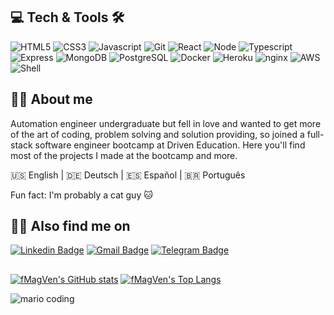 ## :computer: Tech & Tools :hammer_and_wrench:
![HTML5](https://img.shields.io/badge/HTML5-E34F26?style=for-the-badge&logo=html5&logoColor=white)
![CSS3](https://img.shields.io/badge/CSS3-1572B6?style=for-the-badge&logo=css3&logoColor=white)
![Javascript](https://img.shields.io/badge/JavaScript-323330?style=for-the-badge&logo=javascript&logoColor=F7DF1E)
![Git](https://img.shields.io/badge/Git-E34F26?style=for-the-badge&logo=git&logoColor=white)
![React](https://img.shields.io/badge/React-20232A?style=for-the-badge&logo=react&logoColor=61DAFB)
![Node](https://img.shields.io/badge/Node.js-43853D?style=for-the-badge&logo=node.js&logoColor=white)
![Typescript](https://img.shields.io/badge/TypeScript-007ACC?style=for-the-badge&logo=typescript&logoColor=white)
![Express](https://img.shields.io/badge/Express.js-404D59?style=for-the-badge)
![MongoDB](https://img.shields.io/badge/MongoDB-4EA94B?style=for-the-badge&logo=mongodb&logoColor=white)
![PostgreSQL](https://img.shields.io/badge/PostgreSQL-316192?style=for-the-badge&logo=postgresql&logoColor=white)
![Docker](https://img.shields.io/badge/Docker-2496ED?style=for-the-badge&logo=docker&logoColor=white)
![Heroku](https://img.shields.io/badge/Heroku-430098?style=for-the-badge&logo=heroku&logoColor=white)
![nginx](https://img.shields.io/badge/Nginx-009639?style=for-the-badge&logo=nginx&logoColor=white)
![AWS](https://img.shields.io/badge/Amazon_AWS-232F3E?style=for-the-badge&logo=amazon-aws&logoColor=white)
![Shell](https://img.shields.io/badge/Shell_Script-121011?style=for-the-badge&logo=gnu-bash&logoColor=white)

## :raising_hand_man: About me

Automation engineer undergraduate but fell in love and wanted to get more of the art of coding, problem solving and solution providing, so joined a full-stack software engineer bootcamp at Driven Education. Here you'll find most of the projects I made at the bootcamp and more.

:us: English | :de: Deutsch | :es: Español | :brazil: Português

Fun fact: I'm probably a cat guy :cat:

## :man_technologist: Also find me on
[![Linkedin Badge](https://img.shields.io/badge/-Felipe_Ventura-0077b5?style=flat&logo=Linkedin&logoColor=white&link=https://www.linkedin.com/in/fmagven/)](https://www.linkedin.com/in/fmagven/)
[![Gmail Badge](https://img.shields.io/badge/-fmagven93@gmail.com-bb001b?style=flat&logo=Gmail&logoColor=white&link=mailto:fmagven93@gmail.com)](mailto:fmagven93@gmail.com)
[![Telegram Badge](https://img.shields.io/badge/-@fmagven-2e4392?style=flat&logo=Telegram&logoColor=white&link=https://t.me/fmagven)](https://t.me/fmagven)

##

[![fMagVen's GitHub stats](https://github-readme-stats.vercel.app/api?username=fMagVen&count_private=true&show_icons=true&theme=blue-green)](https://github.com/anuraghazra/github-readme-stats)
[![fMagVen's Top Langs](https://github-readme-stats.vercel.app/api/top-langs/?username=fMagVen&layout=compact&langs_count=6&theme=blue-green&card_width=300)](https://github.com/anuraghazra/github-readme-stats)

![mario coding](https://i.imgur.com/1ZvVkDc.gif)
<!--
**fMagVen/fMagVen** is a ✨ _special_ ✨ repository because its `README.md` (this file) appears on your GitHub profile.

Here are some ideas to get you started:

- 🔭 I’m currently working on ...
- 🌱 I’m currently learning ...
- 👯 I’m looking to collaborate on ...
- 🤔 I’m looking for help with ...
- 💬 Ask me about ...
- 📫 How to reach me: ...
- 😄 Pronouns: ...
- ⚡ Fun fact: ...
-->
